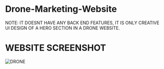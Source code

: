 # Drone-Marketing-Website

NOTE: IT DOESNT HAVE ANY BACK END FEATURES, IT IS ONLY CREATIVE UI DESIGN OF A HERO SECTION IN A DRONE WEBSITE.

# WEBSITE SCREENSHOT 


![DRONE](https://github.com/Mitalicops/Drone-Marketing-Website/assets/120451953/ef80ef5f-e500-4b3d-880b-614ccf7c3d95)


